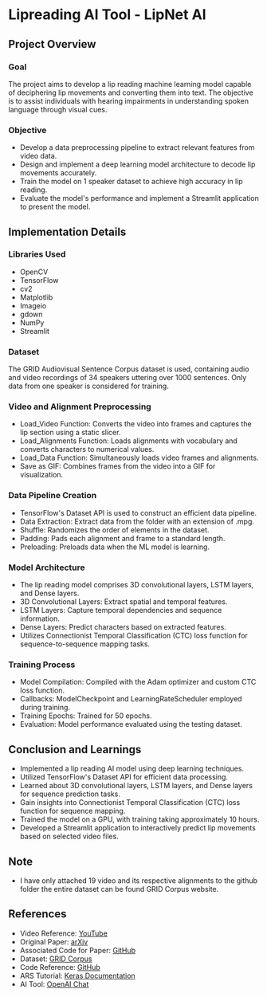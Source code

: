 # Lipreading AI Tool - LipNet AI

## Project Overview

### Goal
The project aims to develop a lip reading machine learning model capable of deciphering lip movements and converting them into text. The objective is to assist individuals with hearing impairments in understanding spoken language through visual cues.

### Objective
- Develop a data preprocessing pipeline to extract relevant features from video data.
- Design and implement a deep learning model architecture to decode lip movements accurately.
- Train the model on 1 speaker dataset to achieve high accuracy in lip reading.
- Evaluate the model's performance and implement a Streamlit application to present the model.

## Implementation Details

### Libraries Used
- OpenCV
- TensorFlow
- cv2
- Matplotlib
- Imageio
- gdown
- NumPy
- Streamlit

### Dataset
The GRID Audiovisual Sentence Corpus dataset is used, containing audio and video recordings of 34 speakers uttering over 1000 sentences. Only data from one speaker is considered for training.

### Video and Alignment Preprocessing
- Load_Video Function: Converts the video into frames and captures the lip section using a static slicer.
- Load_Alignments Function: Loads alignments with vocabulary and converts characters to numerical values.
- Load_Data Function: Simultaneously loads video frames and alignments.
- Save as GIF: Combines frames from the video into a GIF for visualization.

### Data Pipeline Creation
- TensorFlow's Dataset API is used to construct an efficient data pipeline.
- Data Extraction: Extract data from the folder with an extension of .mpg.
- Shuffle: Randomizes the order of elements in the dataset.
- Padding: Pads each alignment and frame to a standard length.
- Preloading: Preloads data when the ML model is learning.

### Model Architecture
- The lip reading model comprises 3D convolutional layers, LSTM layers, and Dense layers.
- 3D Convolutional Layers: Extract spatial and temporal features.
- LSTM Layers: Capture temporal dependencies and sequence information.
- Dense Layers: Predict characters based on extracted features.
- Utilizes Connectionist Temporal Classification (CTC) loss function for sequence-to-sequence mapping tasks.

### Training Process
- Model Compilation: Compiled with the Adam optimizer and custom CTC loss function.
- Callbacks: ModelCheckpoint and LearningRateScheduler employed during training.
- Training Epochs: Trained for 50 epochs.
- Evaluation: Model performance evaluated using the testing dataset.

## Conclusion and Learnings
- Implemented a lip reading AI model using deep learning techniques.
- Utilized TensorFlow's Dataset API for efficient data processing.
- Learned about 3D convolutional layers, LSTM layers, and Dense layers for sequence prediction tasks.
- Gain insights into Connectionist Temporal Classification (CTC) loss function for sequence mapping.
- Trained the model on a GPU, with training taking approximately 10 hours.
- Developed a Streamlit application to interactively predict lip movements based on selected video files.

## Note
- I have only attached 19 video and its respective alignments to the github folder the entire dataset can be found GRID Corpus website.

## References
- Video Reference: [YouTube](https://www.youtube.com/watch?v=uKyojQjbx4c&t=3607s)
- Original Paper: [arXiv](https://arxiv.org/abs/1611.01599)
- Associated Code for Paper: [GitHub](https://github.com/rizkiarm/LipNet)
- Dataset: [GRID Corpus](https://spandh.dcs.shef.ac.uk/gridcorpus/)
- Code Reference: [GitHub](https://github.com/nicknochnack/LipNet)
- ARS Tutorial: [Keras Documentation](https://keras.io/examples/audio/ctc_asr/#model)
- AI Tool: [OpenAI Chat](https://chat.openai.com/)

